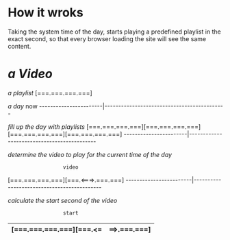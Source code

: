 # How it wroks
Taking the system time of the day, starts playing a predefined playlist in the exact second, so that every browser loading the site will see the same content.

*a Video*
===

*a playlist*
[===.===.===.===]

*a day*
                      now
-----------------------|--------------------------------------------

*fill up the day with playlists*
[===.===.===.===][===.===.===.===][===.===.===.===][===.===.===.===]
-----------------------|--------------------------------------------

*determine the video to play for the current time of the day*

                      video
[===.===.===.===][===.<===>.===.===] 
------------------------|--------------------------------------------

*calculate the start second of the video*

                      start
[===.===.===.===][===.<=|==>.===.===] 
------------------------|--------------------------------------------